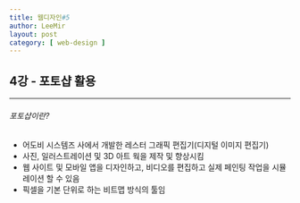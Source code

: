 ```yaml
---
title: 웹디자인#5
author: LeeMir
layout: post
category: [ web-design ]
---
```


## 4강 - 포토샵 활용

- - -

###### 포토샵이란?

- 어도비 시스템즈 사에서 개발한 레스터 그래픽 편집기(디지털 이미지 편집기)
- 사진, 일러스트레이션 및 3D 아트 웍을 제작 및 향상시킴
- 웹 사이트 및 모바일 앱을 디자인하고, 비디오를 편집하고 실제 페인팅 작업을 시뮬레이션 할 수 있음
- 픽셀을 기본 단위로 하는 비트맵 방식의 툴임